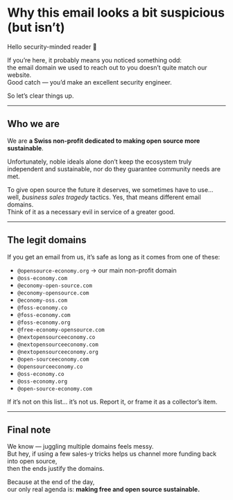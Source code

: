 # Why this email looks a bit suspicious (but isn’t)

Hello security-minded reader 👋

If you’re here, it probably means you noticed something odd:  
the email domain we used to reach out to you doesn’t quite match our website.  
Good catch — you’d make an excellent security engineer.

So let’s clear things up.

---

## Who we are

We are **a Swiss non-profit dedicated to making open source more sustainable**.

Unfortunately, noble ideals alone don’t keep the ecosystem truly independent and sustainable, nor do they guarantee community needs are met.

To give open source the future it deserves, we sometimes have to use… well, *business sales tragedy* tactics. Yes, that means different email domains.  
Think of it as a necessary evil in service of a greater good.

---

## The legit domains

If you get an email from us, it’s safe as long as it comes from one of these:

- `@opensource-economy.org` → our main non-profit domain
- `@oss-economy.com`
- `@economy-open-source.com`
- `@economy-opensource.com`
- `@economy-oss.com`
- `@foss-economy.co`
- `@foss-economy.com`
- `@foss-economy.org`
- `@free-economy-opensource.com`
- `@nextopensourceeconomy.co`
- `@nextopensourceeconomy.com`
- `@nextopensourceeconomy.org`
- `@open-sourceeconomy.com`
- `@opensourceeconomy.co`
- `@oss-economy.co`
- `@oss-economy.org`
- `@open-source-economy.com`

If it’s not on this list… it’s not us. Report it, or frame it as a collector’s item.

---

## Final note

We know — juggling multiple domains feels messy.  
But hey, if using a few sales-y tricks helps us channel more funding back into open source,  
then the ends justify the domains.

Because at the end of the day,  
our only real agenda is: **making free and open source sustainable.**
